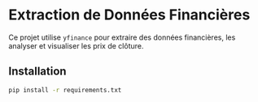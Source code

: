 # Extraction de Données Financières

Ce projet utilise `yfinance` pour extraire des données financières, les analyser et visualiser les prix de clôture.

## Installation

```bash
pip install -r requirements.txt